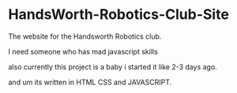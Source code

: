 # HandsWorth-Robotics-Club-Site
The website for the Handsworth Robotics club.

I need someone who has mad javascript skills

also currently this project is a baby i started it like 2-3 days ago. 

and um its written in HTML CSS and JAVASCRIPT.
